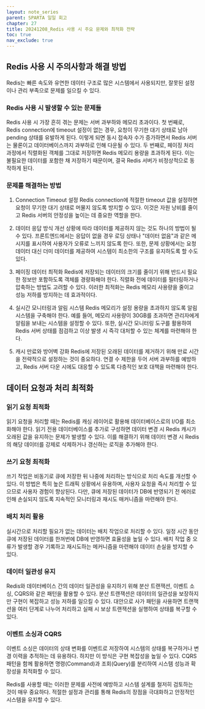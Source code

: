 ```yaml
---
layout: note_series
parent: SPARTA 일일 회고
chapter: 27
title: 20241208_Redis 사용 시 주요 문제와 최적화 전략
toc: true
nav_exclude: true
---
```


## Redis 사용 시 주의사항과 해결 방법
Redis는 빠른 속도와 유연한 데이터 구조로 많은 시스템에서 사용되지만, 
잘못된 설정이나 관리 부족으로 문제를 일으킬 수 있다. 

### Redis 사용 시 발생할 수 있는 문제들
Redis 사용 시 가장 흔히 겪는 문제는 서버 과부하와 메모리 초과이다. 
첫 번째로, Redis connection에 timeout 설정이 없는 경우, 
요청이 무기한 대기 상태로 남아 pending 상태를 유발하게 된다. 
이렇게 되면 동시 접속자 수가 증가하면서 Redis 서버는 물론이고 데이터베이스까지 과부하로 인해 다운될 수 있다. 
두 번째로, 페이징 처리 과정에서 직렬화된 객체를 그대로 저장하면 Redis 메모리 용량을 초과하게 된다. 
이는 불필요한 데이터를 포함한 채 저장하기 때문이며, 결국 Redis 서버가 비정상적으로 동작하게 된다.

### 문제를 해결하는 방법
1. Connection Timeout 설정
   Redis connection에 적절한 timeout 값을 설정하면 요청이 무기한 대기 상태로 머물지 않도록 방지할 수 있다. 
이것은 자원 낭비를 줄이고 Redis 서버의 안정성을 높이는 데 중요한 역할을 한다.

2. 데이터 응답 방식 개선
   상황에 따라 데이터를 제공하지 않는 것도 하나의 방법이 될 수 있다. 
프론트엔드에서는 응답이 없을 경우 로딩 상태나 "데이터 없음"과 같은 메시지를 표시하여 사용자가 오류로 느끼지 않도록 한다. 또한, 문제 상황에서는 요청 데이터 대신 더미 데이터를 제공하여 시스템이 최소한의 구조를 유지하도록 할 수도 있다.

3. 페이징 데이터 최적화
   Redis에 저장되는 데이터의 크기를 줄이기 위해 반드시 필요한 정보만 포함하도록 객체를 경량화해야 한다. 
직렬화 전에 데이터를 필터링하거나 압축하는 방법도 고려할 수 있다. 
이러한 최적화는 Redis 메모리 사용량을 줄이고 성능 저하를 방지하는 데 효과적이다.

4. 실시간 모니터링과 알림 시스템
   Redis 메모리가 설정 용량을 초과하지 않도록 알림 시스템을 구축해야 한다. 
예를 들어, 메모리 사용량이 30GB를 초과하면 관리자에게 알림을 보내는 시스템을 설정할 수 있다. 
또한, 실시간 모니터링 도구를 활용하여 Redis 서버 상태를 점검하고 이상 발생 시 즉각 대처할 수 있는 체계를 마련해야 한다.

5. 캐시 만료와 방어벽 강화
   Redis에 저장된 오래된 데이터를 제거하기 위해 만료 시간을 전략적으로 설정하는 것이 중요하다. 
연결 수 제한을 두어 서버 과부하를 예방하고, Redis 서버 다운 시에도 대응할 수 있도록 다층적인 보호 대책을 마련해야 한다.

## 데이터 요청과 처리 최적화
### 읽기 요청 최적화
읽기 요청을 처리할 때는 Redis를 캐싱 레이어로 활용해 데이터베이스로의 I/O를 최소화해야 한다. 
읽기 전용 데이터베이스를 추가로 구성하면 데이터 변경 시 Redis 캐시가 오래된 값을 유지하는 문제가 발생할 수 있다. 
이를 해결하기 위해 데이터 변경 시 Redis의 해당 데이터를 강제로 삭제하거나 갱신하는 로직을 추가해야 한다.

### 쓰기 요청 최적화
쓰기 작업은 비동기로 큐에 저장한 뒤 나중에 처리하는 방식으로 처리 속도를 개선할 수 있다. 
이 방법은 특히 높은 트래픽 상황에서 유용하며, 사용자 요청을 즉시 처리할 수 있으므로 사용자 경험이 향상된다. 
다만, 큐에 저장된 데이터가 DB에 반영되기 전 에러로 인해 손실되지 않도록 
지속적인 모니터링과 재시도 매커니즘을 마련해야 한다.

### 배치 처리 활용
실시간으로 처리할 필요가 없는 데이터는 배치 작업으로 처리할 수 있다. 
일정 시간 동안 큐에 저장된 데이터를 한꺼번에 DB에 반영하면 효율성을 높일 수 있다. 
배치 작업 중 오류가 발생할 경우 기록하고 재시도하는 메커니즘을 마련해야 데이터 손실을 방지할 수 있다.

### 데이터 일관성 유지
Redis와 데이터베이스 간의 데이터 일관성을 유지하기 위해 
분산 트랜잭션, 이벤트 소싱, CQRS와 같은 패턴을 활용할 수 있다. 
분산 트랜잭션은 데이터의 일관성을 보장하지만 구현이 복잡하고 성능 저하를 일으킬 수 있다.
대안으로 사가 패턴을 사용하면 트랜잭션을 여러 단계로 나누어 처리하고 
실패 시 보상 트랜잭션을 실행하여 상태를 복구할 수 있다.

### 이벤트 소싱과 CQRS
이벤트 소싱은 데이터의 상태 변화를 이벤트로 저장하여 시스템의 상태를 복구하거나 변경 이력을 추적하는 데 유용하다. 
하지만 이 방식은 구현 복잡성을 높일 수 있다. 
CQRS 패턴을 함께 활용하면 명령(Command)과 조회(Query)를 분리하여 시스템 성능과 확장성을 최적화할 수 있다.

Redis를 사용할 때는 이러한 문제를 사전에 예방하고 시스템 설계를 철저히 검토하는 것이 매우 중요하다. 
적절한 설정과 관리를 통해 Redis의 장점을 극대화하고 안정적인 시스템을 유지할 수 있다.